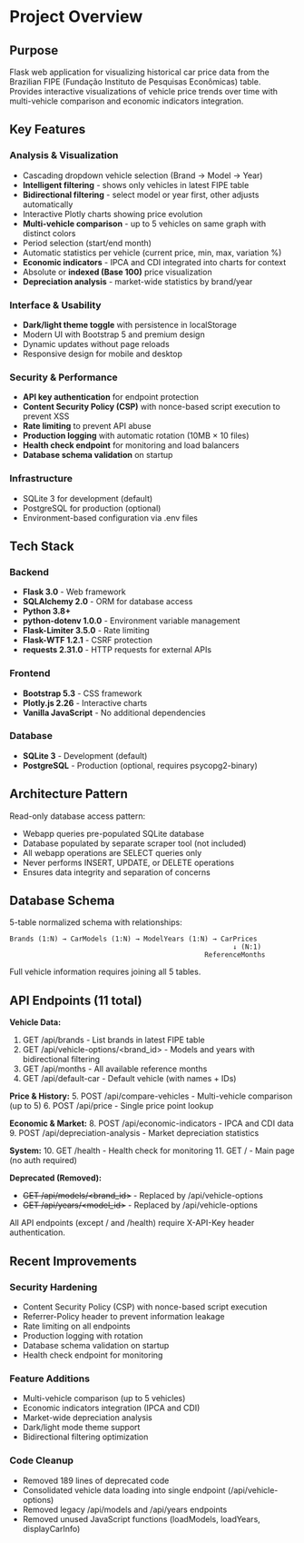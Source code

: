 # Project Overview

## Purpose
Flask web application for visualizing historical car price data from the Brazilian FIPE (Fundação Instituto de Pesquisas Econômicas) table. Provides interactive visualizations of vehicle price trends over time with multi-vehicle comparison and economic indicators integration.

## Key Features

### Analysis & Visualization
- Cascading dropdown vehicle selection (Brand → Model → Year)
- **Intelligent filtering** - shows only vehicles in latest FIPE table
- **Bidirectional filtering** - select model or year first, other adjusts automatically
- Interactive Plotly charts showing price evolution
- **Multi-vehicle comparison** - up to 5 vehicles on same graph with distinct colors
- Period selection (start/end month)
- Automatic statistics per vehicle (current price, min, max, variation %)
- **Economic indicators** - IPCA and CDI integrated into charts for context
- Absolute or **indexed (Base 100)** price visualization
- **Depreciation analysis** - market-wide statistics by brand/year

### Interface & Usability
- **Dark/light theme toggle** with persistence in localStorage
- Modern UI with Bootstrap 5 and premium design
- Dynamic updates without page reloads
- Responsive design for mobile and desktop

### Security & Performance
- **API key authentication** for endpoint protection
- **Content Security Policy (CSP)** with nonce-based script execution to prevent XSS
- **Rate limiting** to prevent API abuse
- **Production logging** with automatic rotation (10MB × 10 files)
- **Health check endpoint** for monitoring and load balancers
- **Database schema validation** on startup

### Infrastructure
- SQLite 3 for development (default)
- PostgreSQL for production (optional)
- Environment-based configuration via .env files

## Tech Stack

### Backend
- **Flask 3.0** - Web framework
- **SQLAlchemy 2.0** - ORM for database access
- **Python 3.8+**
- **python-dotenv 1.0.0** - Environment variable management
- **Flask-Limiter 3.5.0** - Rate limiting
- **Flask-WTF 1.2.1** - CSRF protection
- **requests 2.31.0** - HTTP requests for external APIs

### Frontend
- **Bootstrap 5.3** - CSS framework
- **Plotly.js 2.26** - Interactive charts
- **Vanilla JavaScript** - No additional dependencies

### Database
- **SQLite 3** - Development (default)
- **PostgreSQL** - Production (optional, requires psycopg2-binary)

## Architecture Pattern
Read-only database access pattern:
- Webapp queries pre-populated SQLite database
- Database populated by separate scraper tool (not included)
- All webapp operations are SELECT queries only
- Never performs INSERT, UPDATE, or DELETE operations
- Ensures data integrity and separation of concerns

## Database Schema
5-table normalized schema with relationships:
```
Brands (1:N) → CarModels (1:N) → ModelYears (1:N) → CarPrices
                                                       ↓ (N:1)
                                                ReferenceMonths
```

Full vehicle information requires joining all 5 tables.

## API Endpoints (11 total)

**Vehicle Data:**
1. GET /api/brands - List brands in latest FIPE table
2. GET /api/vehicle-options/<brand_id> - Models and years with bidirectional filtering
3. GET /api/months - All available reference months
4. GET /api/default-car - Default vehicle (with names + IDs)

**Price & History:**
5. POST /api/compare-vehicles - Multi-vehicle comparison (up to 5)
6. POST /api/price - Single price point lookup

**Economic & Market:**
8. POST /api/economic-indicators - IPCA and CDI data
9. POST /api/depreciation-analysis - Market depreciation statistics

**System:**
10. GET /health - Health check for monitoring
11. GET / - Main page (no auth required)

**Deprecated (Removed):**
- ~~GET /api/models/<brand_id>~~ - Replaced by /api/vehicle-options
- ~~GET /api/years/<model_id>~~ - Replaced by /api/vehicle-options

All API endpoints (except / and /health) require X-API-Key header authentication.

## Recent Improvements

### Security Hardening
- Content Security Policy (CSP) with nonce-based script execution
- Referrer-Policy header to prevent information leakage
- Rate limiting on all endpoints
- Production logging with rotation
- Database schema validation on startup
- Health check endpoint for monitoring

### Feature Additions
- Multi-vehicle comparison (up to 5 vehicles)
- Economic indicators integration (IPCA and CDI)
- Market-wide depreciation analysis
- Dark/light mode theme support
- Bidirectional filtering optimization

### Code Cleanup
- Removed 189 lines of deprecated code
- Consolidated vehicle data loading into single endpoint (/api/vehicle-options)
- Removed legacy /api/models and /api/years endpoints
- Removed unused JavaScript functions (loadModels, loadYears, displayCarInfo)
